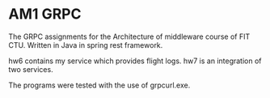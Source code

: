 # AM1 GRPC

The GRPC assignments for the Architecture of middleware course of FIT CTU. Written in Java in spring rest framework.

hw6 contains my service which provides flight logs. hw7 is an integration of two services.

The programs were tested with the use of grpcurl.exe.
